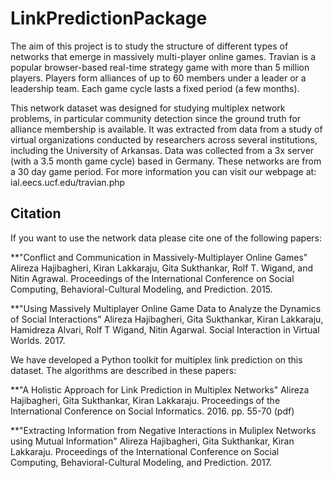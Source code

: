 # LinkPredictionPackage

The aim of this project is to study the structure of different types of networks that emerge in massively multi-player online games. Travian is a popular browser-based real-time strategy game with more than 5 million players. Players form alliances of up to 60 members under a leader or a leadership team. Each game cycle lasts a fixed period (a few months).

This network dataset was designed for studying multiplex network problems, in particular community detection since the ground truth for alliance membership is available. It was extracted from data from a study of virtual organizations conducted by researchers across several institutions, including the University of Arkansas. Data was collected from a 3x server (with a 3.5 month game cycle) based in Germany. These networks are from a 30 day game period. For more information you can visit our webpage at: ial.eecs.ucf.edu/travian.php

## Citation

If you want to use the network data please cite one of the following papers:

**"Conflict and Communication in Massively-Multiplayer Online Games" Alireza Hajibagheri, Kiran Lakkaraju, Gita Sukthankar, Rolf T. Wigand, and Nitin Agrawal. Proceedings of the International Conference on Social Computing, Behavioral-Cultural Modeling, and Prediction. 2015.

**"Using Massively Multiplayer Online Game Data to Analyze the Dynamics of Social Interactions" Alireza Hajibagheri, Gita Sukthankar, Kiran Lakkaraju, Hamidreza Alvari, Rolf T Wigand, Nitin Agarwal. Social Interaction in Virtual Worlds. 2017.

We have developed a Python toolkit for multiplex link prediction on this dataset. The algorithms are described in these papers:

**"A Holistic Approach for Link Prediction in Multiplex Networks" Alireza Hajibagheri, Gita Sukthankar, Kiran Lakkaraju. Proceedings of the International Conference on Social Informatics. 2016. pp. 55-70 (pdf)

**"Extracting Information from Negative Interactions in Muliplex Networks using Mutual Information" Alireza Hajibagheri, Gita Sukthankar, Kiran Lakkaraju. Proceedings of the International Conference on Social Computing, Behavioral-Cultural Modeling, and Prediction. 2017.
